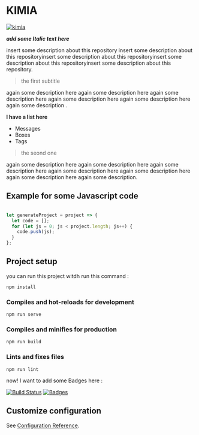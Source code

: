 # KIMIA

[![kimia](https://avatars2.githubusercontent.com/u/18642584?s=460&u=dd5f22e6b246dc8f360b0ab1567d371b335eb2de&v=4)](https://github.com/kimiashz)

***add some Italic text here***

insert some description about this repository insert some description about this repositoryinsert some description about this repositoryinsert some description about this repositoryinsert some description about this repository.


> the first subtitle

again some description here again some description here again some description here again some description here again some description here again some description .

**I have a list here**

- Messages
- Boxes
- Tags

> the seond one

again some description here again some description here again some description here again some description here again some description here again some description here again some description.





## Example for some Javascript code

```javascript

let generateProject = project => {
  let code = [];
  for (let js = 0; js < project.length; js++) {
    code.push(js);
  }
};
```

## Project setup

you can run this project witdh run this command :
```
npm install
```

### Compiles and hot-reloads for development
```
npm run serve
```

### Compiles and minifies for production
```
npm run build
```

### Lints and fixes files
```
npm run lint
```


now! I want to add some Badges here :

[![Build Status](http://img.shields.io/travis/badges/badgerbadgerbadger.svg?style=flat-square)](https://travis-ci.org/badges/badgerbadgerbadger) 
[![Badges](http://img.shields.io/:badges-9/9-ff6799.svg?style=flat-square)](https://github.com/badges/badgerbadgerbadger)


## Customize configuration
See [Configuration Reference](https://cli.vuejs.org/config/).
